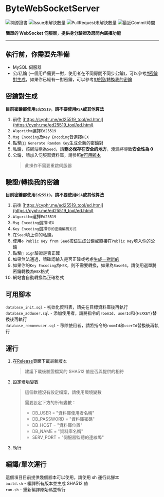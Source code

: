 # ByteWebSocketServer

![開源證書](https://img.shields.io/github/license/Axolotl1000/ByteWebSocketServer) ![Issue未解決數量](https://img.shields.io/github/issues/Axolotl1000/ByteWebSocketServer) ![PullRequest未解決數量](https://img.shields.io/github/issues-pr/Axolotl1000/ByteWebSocketServer) ![最近Commit時間](https://img.shields.io/github/last-commit/Axolotl1000/ByteWebSocketServer)

**簡單的 WebSocket 伺服器，提供身分驗證及房間內廣播功能**

---

## 執行前，你需要先準備

- MySQL 伺服器
- 公/私鑰 (一個用戶需要一對，使用者在不同房間不同步公鑰)，可以參考[#密鑰對生成](#密鑰對生成)，如果你已經有一對密鑰，可以參考[#驗證/轉換我的密鑰](#驗證/轉換我的密鑰)

## 密鑰對生成

**目前密鑰都使用`Ed25519`，請不要使用`RSA`或其他算法**

1. 前往 [https://cyphr.me/ed25519_tool/ed.html](https://cyphr.me/ed25519_tool/ed.html)
2. `Algorithm`選擇`Ed25519`
3. `Msg Encoding`及`Key Encoding`皆選擇`HEX`
4. 點擊`🎲🔑 Generate Random Key`生成全新的密鑰對
5. 私鑰，該網站稱為`Seed`，請**務必保存在安全的地方**，洩漏將導致**安全性為 0**
6. 公鑰，請加入伺服器資料庫，請參照[#可用腳本](#可用腳本)
   > 此操作不需要重啟伺服器

## 驗證/轉換我的密鑰

**目前密鑰都使用`Ed25519`，請不要使用`RSA`或其他算法**

1. 前往 [https://cyphr.me/ed25519_tool/ed.html](https://cyphr.me/ed25519_tool/ed.html)
2. `Algorithm`選擇`Ed25519`
3. `Msg Encoding`選擇`HEX`
4. `Key Encoding`選擇`你的密鑰編碼方式`
5. 在`Seed`填上你的私鑰。
6. 使用`⚙️ Public Key from Seed`按鈕生成公鑰或直接在`Public Key`填入你的公鑰
7. 點擊`🔏 Sign`驗證是否正確
8. 如果無法通過，請確認輸入是否正確或考慮[生成一對新的](#密鑰對生成)
9. 如果你的`Key Encoding`為`HEX`，則不需要轉換，如果為`Base64`，請使用選單將密鑰轉換為`HEX`格式
10. 網站會自動轉換為正確格式

## 可用腳本

`database_init.sql` - 初始化資料表，請先在目標資料庫後再執行  
`database_adduser.sql` - 添加使用者，請將指令的`roomId`、`userId`和`{HEXKEY}`替換後再執行  
`database_removeuser.sql` - 移除使用者，請將指令的`roomId`和`userId`替換後再執行

## 運行

1. 在[Release](https://github.com/Axolotl1000/ByteWebSocketServer/releases)頁面下載最新版本
   > 建議下載後驗證檔案的 SHA512 值是否與提供的相符
2. 設定環境變數
   > 這個軟體沒有設定檔案，請使用環境變數
   >
   > 需要設定下方的所有變數：
   >
   > - DB_USER = "資料庫使用者名稱"
   > - DB_PASSWORD = "資料庫密碼"
   > - DB_HOST = "資料庫位置"
   > - DB_NAME = "資料庫名稱"
   > - SERV_PORT = "伺服器監聽的連線埠"
3. 執行

## 編譯/單次運行

這個項目目前提供幾個腳本可以使用，請使用 sh 運行此腳本  
`build.sh` - 編譯所有版本並生成 SHA512 值  
`run.sh` - 重新編譯原始碼並執行
